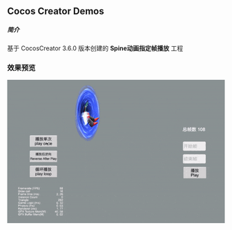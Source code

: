 ## Cocos Creator Demos

##### 简介
基于 CocosCreator 3.6.0 版本创建的 **Spine动画指定帧播放** 工程

### 效果预览
![image](../../../gif/202203/2022031502.gif)
